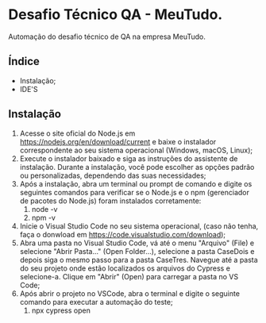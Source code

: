 # Desafio Técnico QA - MeuTudo.

Automação do desafio técnico de QA na empresa MeuTudo.

## Índice

- Instalação;
- IDE'S

## Instalação

1. Acesse o site oficial do Node.js em <https://nodejs.org/en/download/current> e baixe o instalador correspondente ao seu sistema operacional (Windows, macOS, Linux);
2. Execute o instalador baixado e siga as instruções do assistente de instalação. Durante a instalação, você pode escolher as opções padrão ou personalizadas, dependendo das suas necessidades;
3. Após a instalação, abra um terminal ou prompt de comando e digite os seguintes comandos para verificar se o Node.js e o npm (gerenciador de pacotes do Node.js) foram instalados corretamente:
   1. node -v
   2. npm -v
4. Inicie o Visual Studio Code no seu sistema operacional, (caso não tenha, faça o donwload em <https://code.visualstudio.com/download>);
5. Abra uma pasta no Visual Studio Code, vá até o menu "Arquivo" (File) e selecione "Abrir Pasta..." (Open Folder...), selecione a pasta CaseDois e depois siga o mesmo passo para a pasta CaseTres. Navegue até a pasta do seu projeto onde estão localizados os arquivos do Cypress e selecione-a. Clique em "Abrir" (Open) para carregar a pasta no VS Code;
6. Após abrir o projeto no VSCode, abra o terminal e digite o seguinte comando para executar a automação do teste;
   1. npx cypress open
   

